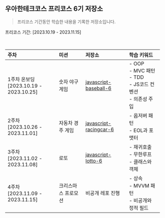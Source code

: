 ## 우아한테크코스 프리코스 6기 저장소

> 프리코스 기간동안 학습한 내용을 기록한 저장소입니다.

프리코스 기간: [2023.10.19 - 2023.11.15]

<br>

| 주차                                        | 미션                | 저장소                                                                                       | 학습 키워드                                                              |
| :------------------------------------------ | :------------------ | :------------------------------------------------------------------------------------------- | :----------------------------------------------------------------------- |
| 1주차 온보딩 <br> [2023.10.19 - 2023.10.25] | 숫자 야구 게임      | [javascript-baseball-6](https://github.com/nincoding/javascript-baseball-6/tree/nincoding)   | - OOP <br> - MVC 패턴 <br> - TDD <br> - JS코드 컨벤션 <br> - 의존성 주입 |
| 2주차 <br> [2023.10.26 - 2023.11.01]        | 자동차 경주 게임    | [javascript-racingcar-6](https://github.com/nincoding/javascript-racingcar-6/tree/nincoding) | - 옵저버 패턴 <br> - EOL과 포맷터                                        |
| 3주차 <br> [2023.11.02 - 2023.11.08]        | 로또                | [javascript-lotto-6](https://github.com/nincoding/javascript-lotto-6/tree/nincoding)         | - 재귀호출 <br> - 무한루프 <br> - 클래스와 객체                          |
| 4주차 <br> [2023.11.09 - 2023.11.15]        | 크리스마스 프로모션 | 비공개 레포 진행                                                                             | - 상속 <br> - MVVM 패턴 <br> - 비공개와 정적 필드 <br>                   |
